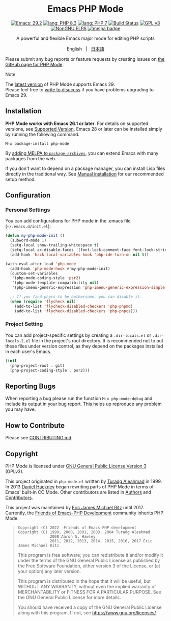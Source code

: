 <div align="center">
  <h1>Emacs PHP Mode</h1>

[![Emacs: 29.2](https://img.shields.io/badge/Emacs-29.2-blue.svg)](https://www.gnu.org/software/emacs/)
[![lang: PHP 8.3](https://img.shields.io/badge/lang-PHP%208.3-brightgreen.svg)](https://www.php.net/manual/migration83.php)
[![lang: PHP 7](https://img.shields.io/badge/lang-PHP%207-green.svg)](https://www.php.net/downloads.php)
[![Build Status](https://github.com/emacs-php/php-mode/workflows/CI/badge.svg)](https://github.com/emacs-php/php-mode/actions)
[![GPL v3](https://img.shields.io/badge/license-GPL_v3-green.svg)][gpl-v3]<br>
[![NonGNU ELPA][nongnu-elpa-badge]][nongnu-elpa]
[![melpa badge][melpa-badge]][melpa-link]

A powerful and flexible Emacs major mode for editing PHP scripts

English &nbsp;&nbsp;|&nbsp;&nbsp; [日本語](README.ja.md)

</div>

Please submit any bug reports or feature requests by creating issues on [the GitHub page for PHP Mode][php-mode].

> [!NOTE]
> The [latest version][releases] of PHP Mode supports Emacs 29. <br />Please feel free to [write to disucuss][disscussions-emacs29] if you have problems upgrading to Emacs 29.

[releases]: https://github.com/emacs-php/php-mode/releases
[disscussions-emacs29]: https://github.com/emacs-php/php-mode/discussions/751

## Installation

**PHP Mode works with Emacs 26.1 or later**. For details on supported versions, see [Supported Version]. Emacs 28 or later can be installed simply by running the following command.

```
M-x package-install php-mode
```

By [adding MELPA to `package-archives`][melpa-getting-started], you can extend Emacs with many packages from the web.

If you don't want to depend on a package manager, you can install Lisp files directly in the traditional way.  See [Manual installation][wiki-manual-installation] for our recommended setup method.

## Configuration

### Personal Settings

You can add configurations for PHP mode in the .emacs file (`~/.emacs.d/init.el`):

```lisp
(defun my-php-mode-init ()
  (subword-mode 1)
  (setq-local show-trailing-whitespace t)
  (setq-local ac-disable-faces '(font-lock-comment-face font-lock-string-face))
  (add-hook 'hack-local-variables-hook 'php-ide-turn-on nil t))

(with-eval-after-load 'php-mode
  (add-hook 'php-mode-hook #'my-php-mode-init)
  (custom-set-variables
   '(php-mode-coding-style 'psr2)
   '(php-mode-template-compatibility nil)
   '(php-imenu-generic-expression 'php-imenu-generic-expression-simple))

  ;; If you find phpcs to be bothersome, you can disable it.
  (when (require 'flycheck nil)
    (add-to-list 'flycheck-disabled-checkers 'php-phpmd)
    (add-to-list 'flycheck-disabled-checkers 'php-phpcs)))
```

### Project Setting

You can add project-specific settings by creating a `.dir-locals.el` or `.dir-locals-2.el` file in the project's root directory.  It is recommended not to put these files under version control, as they depend on the packages installed in each user's Emacs.

```lisp
((nil
  (php-project-root . git)
  (php-project-coding-style . psr2)))
```

## Reporting Bugs

When reporting a bug please run the function `M-x php-mode-debug` and include its output in your bug report.  This helps up reproduce any problem you may have.

## How to Contribute

Please see [CONTRIBUTING.md](CONTRIBUTING.md#english).


## Copyright

PHP Mode is licensed under [GNU General Public License Version 3][gpl-v3] (GPLv3).

This project originated in `php-mode.el` written by [Turadg Aleahmad][@turadg] in 1999.  In 2013 [Daniel Hackney][@haxney] began rewriting parts of PHP Mode in terms of Emacs' built-in CC Mode.  Other contributors are listed in [Authors] and [Contributors].

This project was maintained by [Eric James Michael Ritz][@ejmr] until 2017. Currently, the [Friends of Emacs-PHP Development][@emacs-php] community inherits PHP Mode.

> ```
> Copyright (C) 2022  Friends of Emacs-PHP development
> Copyright (C) 1999, 2000, 2001, 2003, 2004 Turadg Aleahmad
>               2008 Aaron S. Hawley
>               2011, 2012, 2013, 2014, 2015, 2016, 2017 Eric James Michael Ritz
> ```
>
> This program is free software; you can redistribute it and/or modify
> it under the terms of the GNU General Public License as published by
> the Free Software Foundation, either version 3 of the License, or
> (at your option) any later version.
>
> This program is distributed in the hope that it will be useful,
> but WITHOUT ANY WARRANTY; without even the implied warranty of
> MERCHANTABILITY or FITNESS FOR A PARTICULAR PURPOSE.  See the
> GNU General Public License for more details.
>
> You should have received a copy of the GNU General Public License
> along with this program.  If not, see <https://www.gnu.org/licenses/>.

[@ejmr]: https://github.com/ejmr
[@emacs-php]: https://github.com/emacs-php
[@haxney]: https://github.com/haxney
[@turadg]: https://github.com/turadg
[Authors]: https://github.com/emacs-php/php-mode/wiki/Authors
[Contributors]: https://github.com/emacs-php/php-mode/graphs/contributors
[Supported Version]: https://github.com/emacs-php/php-mode/wiki/Supported-Version
[gpl-v3]: https://www.gnu.org/licenses/gpl-3.0
[nongnu-elpa-badge]: https://elpa.nongnu.org/nongnu/php-mode.svg
[nongnu-elpa]: https://elpa.nongnu.org/nongnu/php-mode.html
[melpa-badge]: http://melpa.org/packages/php-mode-badge.svg
[melpa-getting-started]: https://melpa.org/#/getting-started
[melpa-link]: http://melpa.org/#/php-mode
[php-mode]: https://github.com/emacs-php/php-mode
[wiki]: https://github.com/emacs-php/php-mode/wiki
[wiki-manual-installation]: https://github.com/emacs-php/php-mode/wiki/Manual-installation
